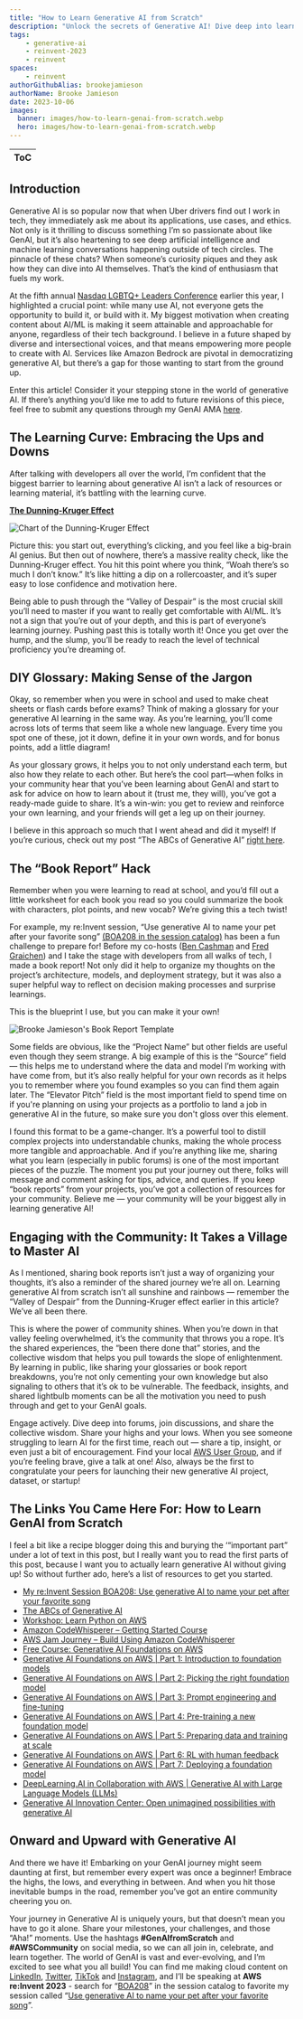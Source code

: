 ```yaml
---
title: "How to Learn Generative AI from Scratch"
description: "Unlock the secrets of Generative AI! Dive deep into learning curves, decode jargon, and explore hands-on hacks. Join the AI revolution and connect with a thriving community. Dive in now with #GenAIfromScratch and #AWSCommunity"
tags:
    - generative-ai
    - reinvent-2023
    - reinvent
spaces:
    - reinvent
authorGithubAlias: brookejamieson
authorName: Brooke Jamieson
date: 2023-10-06
images:
  banner: images/how-to-learn-genai-from-scratch.webp
  hero: images/how-to-learn-genai-from-scratch.webp
---
```

|ToC|
|---|

## Introduction

Generative AI is so popular now that when Uber drivers find out I work in tech, they immediately ask me about its applications, use cases, and ethics. Not only is it thrilling to discuss something I’m so passionate about like GenAI, but it’s also heartening to see deep artificial intelligence and machine learning conversations happening outside of tech circles. The pinnacle of these chats? When someone’s curiosity piques and they ask how they can dive into AI themselves. That’s the kind of enthusiasm that fuels my work.

At the fifth annual [Nasdaq LGBTQ+ Leaders Conference](https://www.nasdaq.com/videos/colors-of-the-rainbow%3A-nasdaq-hosts-its-fifth-annual-lgbtq-leaders-conference-1) earlier this year, I highlighted a crucial point: while many use AI, not everyone gets the opportunity to build it, or build with it. My biggest motivation when creating content about AI/ML is making it seem attainable and approachable for anyone, regardless of their tech background. I believe in a future shaped by diverse and intersectional voices, and that means empowering more people to create with AI. Services like Amazon Bedrock are pivotal in democratizing generative AI, but there’s a gap for those wanting to start from the ground up.

Enter this article! Consider it your stepping stone in the world of generative AI. If there’s anything you’d like me to add to future revisions of this piece, feel free to submit any questions through my GenAI AMA [here](https://www.linkedin.com/feed/update/urn:li:activity:7097618646541168640/).

## The Learning Curve: Embracing the Ups and Downs

After talking with developers all over the world, I’m confident that the biggest barrier to learning about generative AI isn’t a lack of resources or learning material, it’s battling with the learning curve.

**[The Dunning-Kruger Effect](https://commons.wikimedia.org/wiki/File:Dunning%E2%80%93Kruger_Effect_01.svg)**

![Chart of the Dunning-Kruger Effect](images/dunning-kruger.webp "Source: Wikipedia (https://commons.wikimedia.org/wiki/File:Dunning%E2%80%93Kruger_Effect_01.svg), now with sparkles")

Picture this: you start out, everything’s clicking, and you feel like a big-brain AI genius. But then out of nowhere, there’s a massive reality check, like the Dunning-Kruger effect. You hit this point where you think, “Woah there’s so much I don’t know.” It’s like hitting a dip on a rollercoaster, and it’s super easy to lose confidence and motivation here.

Being able to push through the “Valley of Despair” is the most crucial skill you’ll need to master if you want to really get comfortable with AI/ML. It’s not a sign that you’re out of your depth, and this is part of everyone’s learning journey. Pushing past this is totally worth it! Once you get over the hump, and the slump, you’ll be ready to reach the level of technical proficiency you’re dreaming of.

## DIY Glossary: Making Sense of the Jargon

Okay, so remember when you were in school and used to make cheat sheets or flash cards before exams? Think of making a glossary for your generative AI learning in the same way. As you’re learning, you’ll come across lots of terms that seem like a whole new language. Every time you spot one of these, jot it down, define it in your own words, and for bonus points, add a little diagram!

As your glossary grows, it helps you to not only understand each term, but also how they relate to each other. But here’s the cool part—when folks in your community hear that you’ve been learning about GenAI and start to ask for advice on how to learn about it (trust me, they will), you’ve got a ready-made guide to share. It’s a win-win: you get to review and reinforce your own learning, and your friends will get a leg up on their journey.

I believe in this approach so much that I went ahead and did it myself! If you’re curious, check out my post “The ABCs of Generative AI” [right here](https://bit.ly/ABCsGenAI).

## The “Book Report” Hack

Remember when you were learning to read at school, and you’d fill out a little worksheet for each book you read so you could summarize the book with characters, plot points, and new vocab? We’re giving this a tech twist!

For example, my re:Invent session, “Use generative AI to name your pet after your favorite song” [(BOA208 in the session catalog)](https://hub.reinvent.awsevents.com/attendee-portal/catalog/?search=boa208) has been a fun challenge to prepare for! Before my co-hosts ([Ben Cashman](https://www.linkedin.com/in/ben-cashman/) and [Fred Graichen](https://www.linkedin.com/in/fgraichen/)) and I take the stage with developers from all walks of tech, I made a book report! Not only did it help to organize my thoughts on the project’s architecture, models, and deployment strategy, but it was also a super helpful way to reflect on decision making processes and surprise learnings.

This is the blueprint I use, but you can make it your own!

![Brooke Jamieson's Book Report Template](images/book-report.webp)

Some fields are obvious, like the “Project Name” but other fields are useful even though they seem strange. A big example of this is the “Source” field — this helps me to understand where the data and model I’m working with have come from, but it’s also really helpful for your own records as it helps you to remember where you found examples so you can find them again later. The “Elevator Pitch” field is the most important field to spend time on if you're planning on using your projects as a portfolio to land a job in generative AI in the future, so make sure you don't gloss over this element.

I found this format to be a game-changer. It’s a powerful tool to distill complex projects into understandable chunks, making the whole process more tangible and approachable. And if you’re anything like me, sharing what you learn (especially in public forums) is one of the most important pieces of the puzzle. The moment you put your journey out there, folks will message and comment asking for tips, advice, and queries. If you keep “book reports” from your projects, you’ve got a collection of resources for your community. Believe me — your community will be your biggest ally in learning generative AI!

## Engaging with the Community: It Takes a Village to Master AI

As I mentioned, sharing book reports isn’t just a way of organizing your thoughts, it’s also a reminder of the shared journey we’re all on. Learning generative AI from scratch isn’t all sunshine and rainbows — remember the “Valley of Despair” from the Dunning-Kruger effect earlier in this article? We’ve all been there.

This is where the power of community shines. When you’re down in that valley feeling overwhelmed, it’s the community that throws you a rope. It’s the shared experiences, the “been there done that” stories, and the collective wisdom that helps you pull towards the slope of enlightenment. By learning in public, like sharing your glossaries or book report breakdowns, you’re not only cementing your own knowledge but also signaling to others that it’s ok to be vulnerable. The feedback, insights, and shared lightbulb moments can be all the motivation you need to push through and get to your GenAI goals.

Engage actively. Dive deep into forums, join discussions, and share the collective wisdom. Share your highs and your lows. When you see someone struggling to learn AI for the first time, reach out — share a tip, insight, or even just a bit of encouragement. Find your local [AWS User Group](https://aws.amazon.com/developer/community/usergroups/?sc_channel=el&sc_campaign=genaiwave&sc_content=how-to-learn-generative-ai-from-scratch&sc_geo=mult&sc_country=mult&sc_outcome=acq), and if you’re feeling brave, give a talk at one! Also, always be the first to congratulate your peers for launching their new generative AI project, dataset, or startup!

## The Links You Came Here For: How to Learn GenAI from Scratch

I feel a bit like a recipe blogger doing this and burying the ‘“important part” under a lot of text in this post, but I really want you to read the first parts of this post, because I want you to actually learn generative AI without giving up! So without further ado, here’s a list of resources to get you started.

* [My re:Invent Session BOA208: Use generative AI to name your pet after your favorite song](https://hub.reinvent.awsevents.com/attendee-portal/catalog/?search=BOA208)
* [The ABCs of Generative AI](https://bit.ly/ABCsGenAI)
* [Workshop: Learn Python on AWS](https://catalog.us-east-1.prod.workshops.aws/workshops/3d705026-9edc-40e8-b353-bdabb116c89c/en-US?sc_channel=el&sc_campaign=genaiwave&sc_content=how-to-learn-generative-ai-from-scratch&sc_geo=mult&sc_country=mult&sc_outcome=acq)
* [Amazon CodeWhisperer – Getting Started Course](https://explore.skillbuilder.aws/learn/course/external/view/elearning/16405/amazon-codewhisperer-getting-started?sc_channel=el&sc_campaign=genaiwave&sc_content=how-to-learn-generative-ai-from-scratch&sc_geo=mult&sc_country=mult&sc_outcome=acq)
* [AWS Jam Journey – Build Using Amazon CodeWhisperer](https://explore.skillbuilder.aws/learn/course/external/view/elearning/16401/build-using-amazon-codewhisperer?sc_channel=el&sc_campaign=genaiwave&sc_content=how-to-learn-generative-ai-from-scratch&sc_geo=mult&sc_country=mult&sc_outcome=acq)
* [Free Course: Generative AI Foundations on AWS](https://www.youtube.com/playlist?list=PLhr1KZpdzukf-xb0lmiU3G89GJXaDbAIF)
* [Generative AI Foundations on AWS | Part 1: Introduction to foundation models](https://www.youtube.com/watch?v=oYm66fHqHUM)
* [Generative AI Foundations on AWS | Part 2: Picking the right foundation model](https://www.youtube.com/watch?v=EVqTWGafpfo)
* [Generative AI Foundations on AWS | Part 3: Prompt engineering and fine-tuning](https://www.youtube.com/watch?v=RK9bLf8a5Lo)
* [Generative AI Foundations on AWS | Part 4: Pre-training a new foundation model](https://www.youtube.com/watch?v=0xfe54_pYIQ)
* [Generative AI Foundations on AWS | Part 5: Preparing data and training at scale](https://www.youtube.com/watch?v=QpPpbM0FQ1Y)
* [Generative AI Foundations on AWS | Part 6: RL with human feedback](https://www.youtube.com/watch?v=An-ha4YzxXo)
* [Generative AI Foundations on AWS | Part 7: Deploying a foundation model](https://www.youtube.com/watch?v=TGCe3FXDgGY)
* [DeepLearning.AI in Collaboration with AWS | Generative AI with Large Language Models (LLMs)](https://www.deeplearning.ai/courses/generative-ai-with-llms/)
* [Generative AI Innovation Center: Open unimagined possibilities with generative AI](https://aws.amazon.com/generative-ai/innovation-center/?sc_channel=el&sc_campaign=genaiwave&sc_content=how-to-learn-generative-ai-from-scratch&sc_geo=mult&sc_country=mult&sc_outcome=acq)

## Onward and Upward with Generative AI

And there we have it! Embarking on your GenAI journey might seem daunting at first, but remember every expert was once a beginner! Embrace the highs, the lows, and everything in between. And when you hit those inevitable bumps in the road, remember you’ve got an entire community cheering you on.

Your journey in Generative AI is uniquely yours, but that doesn’t mean you have to go it alone. Share your milestones, your challenges, and those “Aha!” moments. Use the hashtags **#GenAIfromScratch** and **#AWSCommunity** on social media, so we can all join in, celebrate, and learn together. The world of GenAI is vast and ever-evolving, and I’m excited to see what you all build! You can find me making cloud content on [LinkedIn](https://www.linkedin.com/in/brookejamieson/), [Twitter](https://twitter.com/brooke_jamieson), [TikTok](https://www.tiktok.com/@brookebytes) and [Instagram](https://www.instagram.com/brooke.bytes/), and I’ll be speaking at **AWS re:Invent 2023** - search for “[BOA208](https://hub.reinvent.awsevents.com/attendee-portal/catalog/?search=boa208)” in the session catalog to favorite my session called “[Use generative AI to name your pet after your favorite song](https://hub.reinvent.awsevents.com/attendee-portal/catalog/?search=boa208)”.
